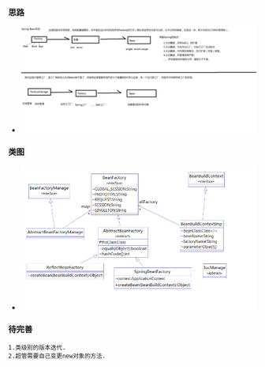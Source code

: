### 思路
- ![思路](doc/思路.png)

### 类图
- ![类图](doc/ioc-uml.png)

### 待完善
    1.类级别的版本迭代.
    2.超管需要自己变更new对象的方法.    